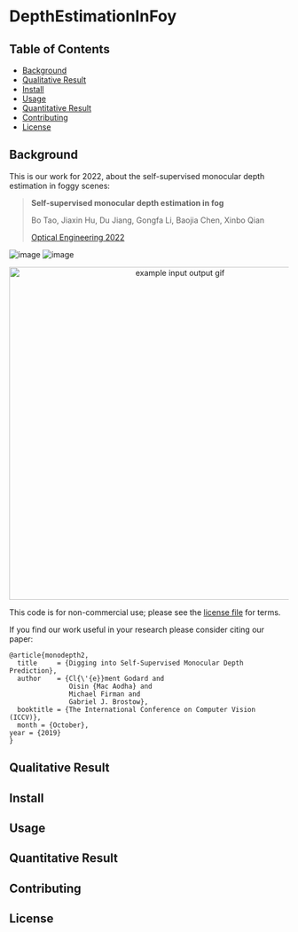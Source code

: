 # DepthEstimationInFoy

## Table of Contents
- [Background](#background)
- [Qualitative Result](#qualitative-result)
- [Install](#install)
- [Usage](#usage)
- [Quantitative Result](#quantitative-result)
- [Contributing](#contributing)
- [License](#license)

## Background 
This is our work for 2022, about the self-supervised monocular depth estimation in foggy scenes:

> **Self-supervised monocular depth estimation in fog**
>
>Bo Tao, Jiaxin Hu, Du Jiang, Gongfa Li, Baojia Chen, Xinbo Qian
>
> [Optical Engineering 2022](https://doi.org/10.1117/1.OE.62.3.031208)

![image](./pictures/Image-of-the-qualitative-result.png)
![image](./pictures/Image-of-the-network-framework.png)

<p align="center">
  <img src="assets/teaser.gif" alt="example input output gif" width="600" />
</p>

This code is for non-commercial use; please see the [license file](LICENSE) for terms.

If you find our work useful in your research please consider citing our paper:

```
@article{monodepth2,
  title     = {Digging into Self-Supervised Monocular Depth Prediction},
  author    = {Cl{\'{e}}ment Godard and
               Oisin {Mac Aodha} and
               Michael Firman and
               Gabriel J. Brostow},
  booktitle = {The International Conference on Computer Vision (ICCV)},
  month = {October},
year = {2019}
}
```

## Qualitative Result

## Install

## Usage

## Quantitative Result

## Contributing

## License






